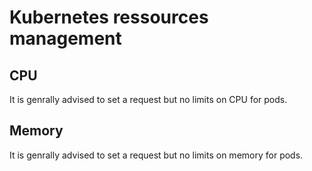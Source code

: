 # Kubernetes ressources management

## CPU

It is genrally advised to set a request but no limits on CPU for pods.

## Memory

It is genrally advised to set a request but no limits on memory for pods.
